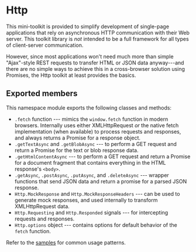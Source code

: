# Http

This mini-toolkit is provided to simplify development of single-page applications that rely on asynchronous HTTP communication with their Web server. This toolkit library is *not* intended to be a full framework for all types of client-server communication.

However, since most applications won't need much more than simple "Ajax"-style REST requests to transfer HTML or JSON data anyway---and there are no simple ways to achieve this in a cross-browser solution using Promises, the Http toolkit at least provides the basics.

## Exported members
This namespace module exports the following classes and methods:

* `.fetch` function --- mimics the `window.fetch` function in modern browsers. Internally uses either XMLHttpRequest _or_ the native fetch implementation (when available) to process requests and responses, and always returns a Promise for a response object.
* `.getTextAsync` and `.getBlobAsync` --- to perform a GET request and return a Promise for the text or blob response data.
* `.getHtmlContentAsync` --- to perform a GET request and return a Promise for a document fragment that contains everything in the HTML response's `<body>`.
* `.getAsync`, `.postAsync`, `.putAsync`, and `.deleteAsync` --- wrapper functions that send JSON data and return a promise for a parsed JSON response.
* `Http.MockResponse` and `Http.MockResponseHeaders` --- can be used to generate mock responses, and used internally to transform XMLHttpRequest data.
* `Http.Requesting` and `Http.Responded` signals --- for intercepting requests and responses.
* `Http.options` object --- contains options for default behavior of the `fetch` function.

Refer to the [samples](#/http-samples) for common usage patterns.
